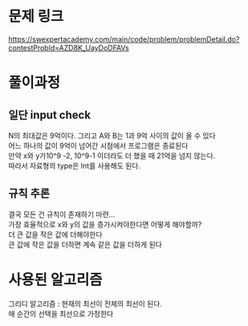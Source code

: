 # 문제 링크
<a>https://swexpertacademy.com/main/code/problem/problemDetail.do?contestProbId=AZD8K_UayDoDFAVs</a>
# 풀이과정

## 일단 input check<br>
N의 최대값은 9억이다. 그리고 A와 B는 1과 9억 사이의 값이 올 수 있다<br>
어느 하나의 값이 9억이 넘어간 시점에서 프로그램은 종료된다<br>
만약 x와 y가10^9 -2, 10^9-1 이더라도 더 했을 때 21억을 넘지 않는다.<br>
따라서 자료형의 type은 Int를 사용해도 된다.<br>
## 규칙 추론
결국 모든 건 규칙이 존재하기 마련...<br>
가장 효율적으로 x와 y의 값을 증가시켜야한다면 어떻게 해야할까?<br>
더 큰 값을 작은 값에 더해야한다<br>
큰 값에 작은 값을 더하면 계속 같은 값을 더하게 된다<br>
# 사용된 알고리즘
그리디 알고리즘 : 현재의 최선이 전체의 최선이 된다.<br>
매 순간의 선택을 최선으로 가정한다